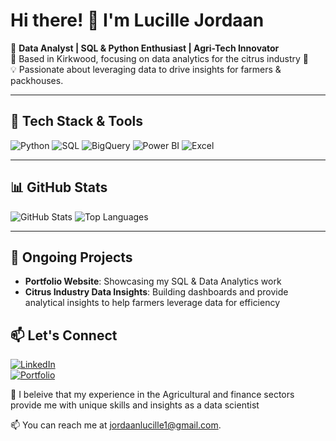 # Hi there! 👋 I'm Lucille Jordaan

🚀 **Data Analyst | SQL & Python Enthusiast | Agri-Tech Innovator**  
📍 Based in Kirkwood, focusing on data analytics for the citrus industry 🍊  
💡 Passionate about leveraging data to drive insights for farmers & packhouses.

---

## 🔧 Tech Stack & Tools

![Python](https://img.shields.io/badge/Python-3776AB?style=for-the-badge&logo=python&logoColor=white)
![SQL](https://img.shields.io/badge/SQL-4479A1?style=for-the-badge&logo=mysql&logoColor=white)
![BigQuery](https://img.shields.io/badge/BigQuery-4285F4?style=for-the-badge&logo=google-cloud&logoColor=white)
![Power BI](https://img.shields.io/badge/Power%20BI-F2C811?style=for-the-badge&logo=power-bi&logoColor=black)
![Excel](https://img.shields.io/badge/Excel-217346?style=for-the-badge&logo=microsoft-excel&logoColor=white)

---

## 📊 GitHub Stats

![GitHub Stats](https://github-readme-stats.vercel.app/api?username=lu-sketch&show_icons=true&theme=radical)
![Top Languages](https://github-readme-stats.vercel.app/api/top-langs/?username=lu-sketch&layout=compact&theme=radical)

---

## 🌱 Ongoing Projects
- **Portfolio Website**: Showcasing my SQL & Data Analytics work  
- **Citrus Industry Data Insights**: Building dashboards and provide analytical insights to help farmers leverage data for efficiency  



## 📫 Let's Connect

[![LinkedIn](https://img.shields.io/badge/LinkedIn-0A66C2?style=for-the-badge&logo=linkedin&logoColor=white)](https://www.linkedin.com/in/lucillejordaan/)  
[![Portfolio](https://img.shields.io/badge/Portfolio-000?style=for-the-badge&logo=firefox&logoColor=white)](https://lu-sketch.github.io/lucille_jordaan_portfolio/)


💬 I beleive that my experience in the Agricultural and finance sectors provide me with unique skills and insights as a data scientist

📫 You can reach me at jordaanlucille1@gmail.com.



